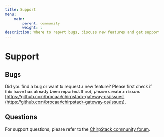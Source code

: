```yaml
---
title: Support
menu:
    main:
        parent: community
        weight: 1
description: Where to report bugs, discuss new features and get support from the community.
---
```


# Support

## Bugs

Did you find a bug or want to request a new feature? Please first check if
this issue has already been reported. If not, please create an issue:
[https://github.com/brocaar/chirpstack-gateway-os/issues](https://github.com/brocaar/chirpstack-gateway-os/issues).

## Questions

For support questions, please refer to the [ChirpStack community forum](https://forum.chirpstack.io/).
